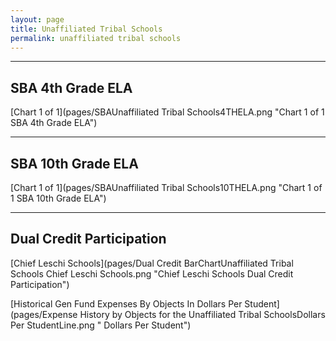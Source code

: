 ```yaml
---
layout: page
title: Unaffiliated Tribal Schools
permalink: unaffiliated tribal schools
---
```




___

## SBA 4th Grade ELA

[Chart 1 of 1](pages/SBAUnaffiliated Tribal Schools4THELA.png "Chart 1 of 1 SBA 4th Grade ELA")


___

## SBA 10th Grade ELA

[Chart 1 of 1](pages/SBAUnaffiliated Tribal Schools10THELA.png "Chart 1 of 1 SBA 10th Grade ELA")


___

## Dual Credit Participation

[Chief Leschi Schools](pages/Dual Credit BarChartUnaffiliated Tribal Schools Chief Leschi Schools.png "Chief Leschi Schools Dual Credit Participation")

[Historical Gen Fund Expenses By Objects In Dollars Per Student](pages/Expense History by Objects for the Unaffiliated Tribal SchoolsDollars Per StudentLine.png " Dollars Per Student")

